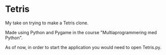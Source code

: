 Tetris
======
My take on trying to make a Tetris clone.

Made using Python and Pygame in the course "Multiaprogrammering med Python".

As of now, in order to start the application you would need to open Tetris.py.
